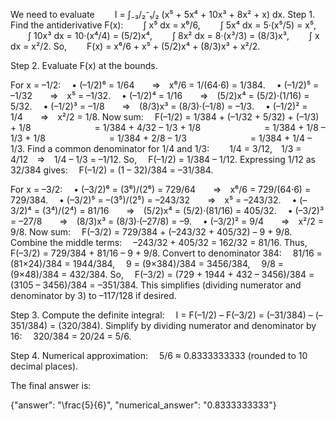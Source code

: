 We need to evaluate
  I = ∫₋₃/₂⁻₁/₂ (x⁵ + 5x⁴ + 10x³ + 8x² + x) dx.
Step 1. Find the antiderivative F(x):
  ∫ x⁵ dx = x⁶/6,
  ∫ 5x⁴ dx = 5·(x⁵/5) = x⁵,
  ∫ 10x³ dx = 10·(x⁴/4) = (5/2)x⁴,
  ∫ 8x² dx = 8·(x³/3) = (8/3)x³,
  ∫ x dx = x²/2.
So,
  F(x) = x⁶/6 + x⁵ + (5/2)x⁴ + (8/3)x³ + x²/2.

Step 2. Evaluate F(x) at the bounds.

For x = –1/2:
 • (–1/2)⁶ = 1/64  ⇒ x⁶/6 = 1/(64·6) = 1/384.
 • (–1/2)⁵ = –1/32  ⇒ x⁵ = –1/32.
 • (–1/2)⁴ = 1/16  ⇒ (5/2)x⁴ = (5/2)·(1/16) = 5/32.
 • (–1/2)³ = –1/8  ⇒ (8/3)x³ = (8/3)·(–1/8) = –1/3.
 • (–1/2)² = 1/4  ⇒ x²/2 = 1/8.
Now sum:
 F(–1/2) = 1/384 + (–1/32 + 5/32) + (–1/3) + 1/8
       = 1/384 + 4/32 – 1/3 + 1/8
       = 1/384 + 1/8 – 1/3 + 1/8
       = 1/384 + 2/8 – 1/3
       = 1/384 + 1/4 – 1/3.
Find a common denominator for 1/4 and 1/3:
  1/4 = 3/12, 1/3 = 4/12 ⇒ 1/4 – 1/3 = –1/12.
So,
 F(–1/2) = 1/384 – 1/12.
Expressing 1/12 as 32/384 gives:
 F(–1/2) = (1 – 32)/384 = –31/384.

For x = –3/2:
 • (–3/2)⁶ = (3⁶)/(2⁶) = 729/64  ⇒ x⁶/6 = 729/(64·6) = 729/384.
 • (–3/2)⁵ = –(3⁵)/(2⁵) = –243/32  ⇒ x⁵ = –243/32.
 • (–3/2)⁴ = (3⁴)/(2⁴) = 81/16  ⇒ (5/2)x⁴ = (5/2)·(81/16) = 405/32.
 • (–3/2)³ = –27/8  ⇒ (8/3)x³ = (8/3)·(–27/8) = –9.
 • (–3/2)² = 9/4  ⇒ x²/2 = 9/8.
Now sum:
 F(–3/2) = 729/384 + (–243/32 + 405/32) – 9 + 9/8.
Combine the middle terms:
 –243/32 + 405/32 = 162/32 = 81/16.
Thus,
 F(–3/2) = 729/384 + 81/16 – 9 + 9/8.
Convert to denominator 384:
 81/16 = (81×24)/384 = 1944/384,
 9 = (9×384)/384 = 3456/384,
 9/8 = (9×48)/384 = 432/384.
So,
 F(–3/2) = (729 + 1944 + 432 – 3456)/384 = (3105 – 3456)/384 = –351/384.
This simplifies (dividing numerator and denominator by 3) to –117/128 if desired.

Step 3. Compute the definite integral:
 I = F(–1/2) – F(–3/2) = (–31/384) – (–351/384) = (320/384).
Simplify by dividing numerator and denominator by 16:
 320/384 = 20/24 = 5/6.

Step 4. Numerical approximation:
 5/6 ≈ 0.8333333333 (rounded to 10 decimal places).

The final answer is:

{"answer": "\\frac{5}{6}", "numerical_answer": "0.8333333333"}